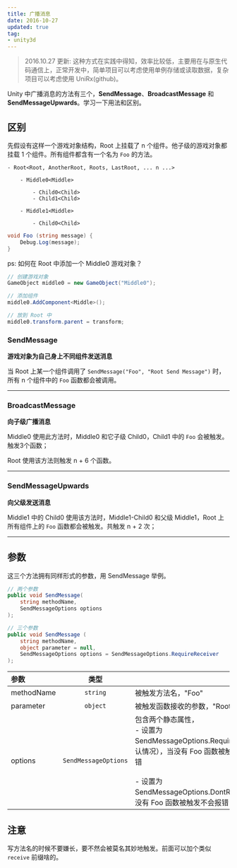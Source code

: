 ```yaml
---
title: 广播消息
date: 2016-10-27
updated: true
tag:
- unity3d
---
```



> 2016.10.27 更新: 这种方式在实践中得知，效率比较低，主要用在与原生代码通信上，正常开发中，简单项目可以考虑使用单例存储或读取数据，复杂项目可以考虑使用 UniRx(github)。

Unity 中广播消息的方法有三个，**SendMessage**、**BroadcastMessage** 和 **SendMessageUpwards**。学习一下用法和区别。

## 区别

先假设有这样一个游戏对象结构，Root 上挂载了 n 个组件。他子级的游戏对象都挂载 1 个组件。所有组件都含有一个名为 `Foo` 的方法。

```
- Root<Root, AnotherRoot, Roots, LastRoot, ... n ...>

    - Middle0<Middle>
    
        - Child0<Child>
        - Child1<Child>
        
    - Middle1<Middle>
    
        - Child0<Child>
```

``` csharp
void Foo (string message) {
    Debug.Log(message);
}
```

ps: 如何在 Root 中添加一个 Middle0 游戏对象？

``` csharp
// 创建游戏对象
GameObject middle0 = new GameObject("Middle0");

// 添加组件
middle0.AddComponent<Middle>();

// 放到 Root 中
middle0.transform.parent = transform;
```

### SendMessage

**游戏对象为自己身上不同组件发送消息** 

当 Root 上某一个组件调用了 `SendMessage("Foo", "Root Send Message")` 时，所有 n 个组件中的 `Foo` 函数都会被调用。

---
### BroadcastMessage

**向子级广播消息**

Middle0 使用此方法时，Middle0 和它子级 Child0，Child1 中的 `Foo` 会被触发。触发3个函数；

Root 使用该方法则触发 n + 6 个函数。

---

### SendMessageUpwards

**向父级发送消息**

Middle1 中的 Child0 使用该方法时，Middle1-Child0 和父级 Middle1，Root 上所有组件上的 `Foo` 函数都会被触发。共触发 n + 2 次；

---

## 参数

这三个方法拥有同样形式的参数，用 SendMessage 举例。

``` csharp
// 两个参数
public void SendMessage(
    string methodName, 
    SendMessageOptions options
);

// 三个参数
public void SendMessage (
    string methodName, 
    object parameter = null, 
    SendMessageOptions options = SendMessageOptions.RequireReceiver
);
```

|参数|类型||
|:--|:---:|:----|
|methodName|`string`| 被触发方法名，"Foo"|
|parameter|`object`| 被触发函数接收的参数，"Root Send Message" |
|options|`SendMessageOptions`|包含两个静态属性，<br> - 设置为 SendMessageOptions.RequireReceiver（既默认情况），当没有 Foo 函数被触发时，Unity 会报错 <br> <br> - 设置为 SendMessageOptions.DontRequireReceiver，没有 Foo 函数被触发不会报错|


## 注意

写方法名的时候不要嫌长，要不然会被莫名其妙地触发。前面可以加个类似 `receive` 前缀啥的。